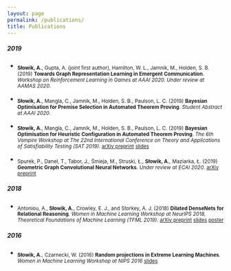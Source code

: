 ```yaml
---
layout: page
permalink: /publications/
title: Publications
---
```


##### 2019

* <sub>**Słowik, A.**, Gupta, A. (joint first author), Hamilton, W. L., Jamnik, M., Holden, S. B. (2019) **Towards Graph Representation Learning in Emergent Communication**. *Workshop on Reinforcement Learning in Games at AAAI 2020. Under review at AAMAS 2020*.</sub> 

* <sub>**Słowik, A.**, Mangla, C., Jamnik, M., Holden, S. B., Paulson, L. C. (2019) **Bayesian Optimisation for Premise Selection in Automated Theorem Proving**. *Student Abstract at AAAI 2020*. </sub>

* <sub>**Słowik, A.**, Mangla, C., Jamnik, M., Holden, S. B., Paulson, L. C. (2019) **Bayesian Optimisation for Heuristic Configuration in Automated Theorem Proving**. *The 6th Vampire Workshop at The 22nd International Conference on Theory and Applications of Satisfiability Testing (SAT 2019)*. [arXiv preprint](https://arxiv.org/pdf/1909.09137.pdf) [slides](https://www.dropbox.com/s/f3jb7z7bqrv2b3v/bo_lisbon.pdf?dl=0)</sub>

* <sub>Spurek, P., Danel, T., Tabor, J., Śmieja, M., Struski, Ł., **Słowik, A.**, Maziarka, Ł. (2019) **Geometric Graph Convolutional Neural Networks**. *Under review at ECAI 2020*. [arXiv preprint](https://arxiv.org/pdf/1909.05310.pdf)</sub>

##### 2018

* <sub>Antoniou, A., **Słowik, A.**, Crowley, E. J., and Storkey, A. J. (2018) **Dilated DenseNets for Relational Reasoning**. *Women in Machine Learning Workshop at NeurIPS 2018, Theoretical Foundations of Machine Learning (TFML 2019)*. [arXiv preprint](https://arxiv.org/pdf/1811.00410.pdf) [slides](https://www.dropbox.com/s/agauohqy2gw436n/AI_lunch.pdf?dl=0) [poster](https://www.dropbox.com/s/8wucj3reyj2anlp/dil_poster.pdf?dl=0)</sub>

##### 2016

* <sub>**Słowik, A.**, Czarnecki, W. (2016) **Random projections in Extreme Learning Machines**. *Women in Machine Learning Workshop at NIPS 2016* [slides](https://www.dropbox.com/s/9lnlz8ny3qch7ej/Extreme_Learning_Machines-2.pdf?dl=0)

    
    



